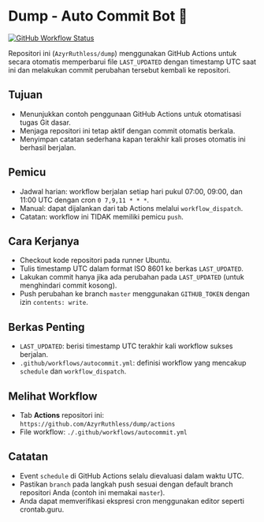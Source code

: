 # Dump - Auto Commit Bot 🤖

[![GitHub Workflow Status](https://github.com/AzyrRuthless/dump/actions/workflows/autocommit.yml/badge.svg)](https://github.com/AzyrRuthless/dump/actions/workflows/autocommit.yml)

Repositori ini (`AzyrRuthless/dump`) menggunakan GitHub Actions untuk secara otomatis memperbarui file `LAST_UPDATED` dengan timestamp UTC saat ini dan melakukan commit perubahan tersebut kembali ke repositori.

## Tujuan

- Menunjukkan contoh penggunaan GitHub Actions untuk otomatisasi tugas Git dasar.
- Menjaga repositori ini tetap aktif dengan commit otomatis berkala.
- Menyimpan catatan sederhana kapan terakhir kali proses otomatis ini berhasil berjalan.

## Pemicu

- Jadwal harian: workflow berjalan setiap hari pukul 07:00, 09:00, dan 11:00 UTC dengan cron `0 7,9,11 * * *`.
- Manual: dapat dijalankan dari tab Actions melalui `workflow_dispatch`.
- Catatan: workflow ini TIDAK memiliki pemicu `push`.

## Cara Kerjanya

- Checkout kode repositori pada runner Ubuntu.
- Tulis timestamp UTC dalam format ISO 8601 ke berkas `LAST_UPDATED`.
- Lakukan commit hanya jika ada perubahan pada `LAST_UPDATED` (untuk menghindari commit kosong).
- Push perubahan ke branch `master` menggunakan `GITHUB_TOKEN` dengan izin `contents: write`.

## Berkas Penting

- `LAST_UPDATED`: berisi timestamp UTC terakhir kali workflow sukses berjalan.
- `.github/workflows/autocommit.yml`: definisi workflow yang mencakup `schedule` dan `workflow_dispatch`.

## Melihat Workflow

- Tab **Actions** repositori ini: `https://github.com/AzyrRuthless/dump/actions`
- File workflow: `./.github/workflows/autocommit.yml`

## Catatan

- Event `schedule` di GitHub Actions selalu dievaluasi dalam waktu UTC.
- Pastikan `branch` pada langkah push sesuai dengan default branch repositori Anda (contoh ini memakai `master`).
- Anda dapat memverifikasi ekspresi cron menggunakan editor seperti crontab.guru.